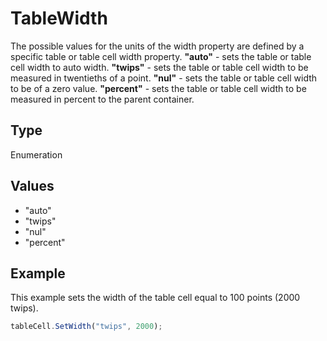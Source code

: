 # TableWidth

The possible values for the units of the width property are defined by a specific table or table cell width property.**"auto"** - sets the table or table cell width to auto width.**"twips"** - sets the table or table cell width to be measured in twentieths of a point.**"nul"** - sets the table or table cell width to be of a zero value.**"percent"** - sets the table or table cell width to be measured in percent to the parent container.

## Type

Enumeration

## Values

- "auto"
- "twips"
- "nul"
- "percent"


## Example

This example sets the width of the table cell equal to 100 points (2000 twips).

```javascript editor-pdf
tableCell.SetWidth("twips", 2000);
```

